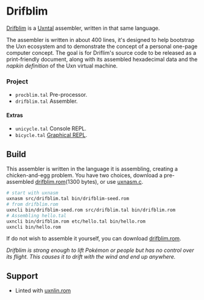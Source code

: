 # Drifblim

[Drifblim](https://wiki.xxiivv.com/drifblim) is a [Uxntal](https://wiki.xxiivv.com/site/uxntal.html) assembler, written in that same language.

The assembler is written in about 400 lines, it's designed to help bootstrap the Uxn ecosystem and to demonstrate the concept of a personal one-page computer concept. The goal is for Driflim's source code to be released as a print-friendly document, along with its assembled hexadecimal data and the _napkin definition_ of the Uxn virtual machine.

### Project

- `procblim.tal` Pre-processor.
- `drifblim.tal` Assembler.

#### Extras

- `unicycle.tal` Console REPL.
- `bicycle.tal` [Graphical REPL](https://wiki.xxiivv.com/bicycle).

## Build

This assembler is written in the language it is assembling, creating a chicken-and-egg problem. You have two choices, download a pre-assembled [drifblim.rom](https://rabbits.srht.site/drifblim/drifblim.rom)(1300 bytes), or use [uxnasm.c](https://git.sr.ht/~rabbits/uxn/tree/main/item/src/uxnasm.c).

```sh
# start with uxnasm
uxnasm src/drifblim.tal bin/drifblim-seed.rom
# from drifblim.rom
uxncli bin/drifblim-seed.rom src/drifblim.tal bin/drifblim.rom
# Assembling hello.tal
uxncli bin/drifblim.rom etc/hello.tal bin/hello.rom
uxncli bin/hello.rom
```

If do not wish to assemble it yourself, you can download [drifblim.rom](https://rabbits.srht.site/drifblim/drifblim.rom).

_Drifblim is strong enough to lift Pokémon or people but has no control over its flight. This causes it to drift with the wind and end up anywhere._

## Support

- Linted with [uxnlin.rom](https://git.sr.ht/~rabbits/uxnlin)
